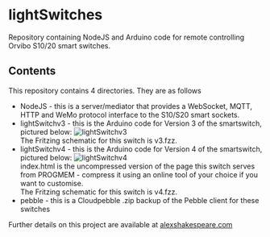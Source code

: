 # lightSwitches
Repository containing NodeJS and Arduino code for remote controlling Orvibo S10/20 smart switches.

## Contents
This repository contains 4 directories. They are as follows
* NodeJS - this is a server/mediator that provides a WebSocket, MQTT, HTTP and WeMo protocol interface to the S10/S20 smart sockets.
* lightSwitchv3 - this is the Arduino code for Version 3 of the smartswitch, pictured below:
![lightSwitchv3](http://new.alexshakespeare.com/wp-content/uploads/2018/01/v3.jpg)
<br/>The Fritzing schematic for this switch is v3.fzz.
* lightSwitchv4 - this is the Arduino code for Version 4 of the smartswitch, pictured below:
![lightSwitchv4](http://new.alexshakespeare.com/wp-content/uploads/2018/01/v4.jpg)
<br/>index.html is the uncompressed version of the page this switch serves from PROGMEM - compress it using an online tool of your choice if you want to customise.
<br/>The Fritzing schematic for this switch is v4.fzz.
* pebble - this is a Cloudpebble .zip backup of the Pebble client for these switches

Further details on this project are available at [alexshakespeare.com](http://new.alexshakespeare.com/self-actuated-programmable-switch/)
